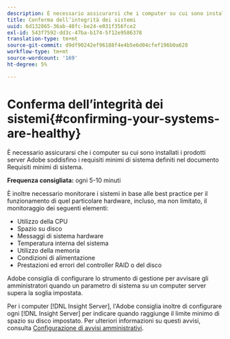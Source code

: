 ```yaml
---
description: È necessario assicurarsi che i computer su cui sono installati i prodotti server Adobe soddisfino i requisiti minimi di sistema definiti nel documento Requisiti minimi di sistema.
title: Conferma dell’integrità dei sistemi
uuid: 6d132865-36ab-40fc-be24-e031f356fce2
exl-id: 543f7592-dd3c-47ba-b174-5f12e9586378
translation-type: tm+mt
source-git-commit: d9df90242ef96188f4e4b5e6d04cfef196b0a628
workflow-type: tm+mt
source-wordcount: '169'
ht-degree: 5%

---
```


# Conferma dell’integrità dei sistemi{#confirming-your-systems-are-healthy}

È necessario assicurarsi che i computer su cui sono installati i prodotti server Adobe soddisfino i requisiti minimi di sistema definiti nel documento Requisiti minimi di sistema.

**Frequenza consigliata:** ogni 5-10 minuti

È inoltre necessario monitorare i sistemi in base alle best practice per il funzionamento di quel particolare hardware, incluso, ma non limitato, il monitoraggio dei seguenti elementi:

* Utilizzo della CPU
* Spazio su disco
* Messaggi di sistema hardware
* Temperatura interna del sistema
* Utilizzo della memoria
* Condizioni di alimentazione
* Prestazioni ed errori del controller RAID o del disco

Adobe consiglia di configurare lo strumento di gestione per avvisare gli amministratori quando un parametro di sistema su un computer server supera la soglia impostata.

Per i computer [!DNL Insight Server], l&#39;Adobe consiglia inoltre di configurare ogni [!DNL Insight Server] per indicare quando raggiunge il limite minimo di spazio su disco impostato. Per ulteriori informazioni su questi avvisi, consulta [Configurazione di avvisi amministrativi](../../../home/c-inst-svr/c-admin-inst-svr/t-config-adm-alrts.md#task-0858f588da4941aa9d4952f6592681aa).
